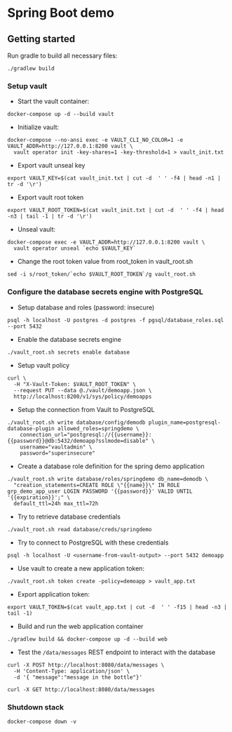 # Spring Boot demo

## Getting started

Run gradle to build all necessary files:

```shell
./gradlew build
```

### Setup vault

* Start the vault container:

```shell
docker-compose up -d --build vault
```

* Initialize vault:

```shell
docker-compose --no-ansi exec -e VAULT_CLI_NO_COLOR=1 -e VAULT_ADDR=http://127.0.0.1:8200 vault \
  vault operator init -key-shares=1 -key-threshold=1 > vault_init.txt
```

* Export vault unseal key

```shell
export VAULT_KEY=$(cat vault_init.txt | cut -d  ' ' -f4 | head -n1 | tr -d '\r')
```

* Export vault root token

```shell
export VAULT_ROOT_TOKEN=$(cat vault_init.txt | cut -d  ' ' -f4 | head -n3 | tail -1 | tr -d '\r')
```

* Unseal vault:

```shell
docker-compose exec -e VAULT_ADDR=http://127.0.0.1:8200 vault \
  vault operator unseal `echo $VAULT_KEY`
```

* Change the root token value from root_token in vault_root.sh

```shell
sed -i s/root_token/`echo $VAULT_ROOT_TOKEN`/g vault_root.sh
```

### Configure the database secrets engine with PostgreSQL

* Setup database and roles (password: insecure)

```shell
psql -h localhost -U postgres -d postgres -f pgsql/database_roles.sql --port 5432
```

* Enable the database secrets engine

```shell
./vault_root.sh secrets enable database
```

* Setup vault policy

```shell
curl \
  -H "X-Vault-Token: $VAULT_ROOT_TOKEN" \
  --request PUT --data @./vault/demoapp.json \
  http://localhost:8200/v1/sys/policy/demoapps
```

* Setup the connection from Vault to PostgreSQL

```shell
./vault_root.sh write database/config/demodb plugin_name=postgresql-database-plugin allowed_roles=springdemo \
    connection_url="postgresql://{{username}}:{{password}}@db:5432/demoapp?sslmode=disable" \
    username="vaultadmin" \
    password="superinsecure"
```

* Create a database role definition for the spring demo application

```shell
./vault_root.sh write database/roles/springdemo db_name=demodb \
  "creation_statements=CREATE ROLE \"{{name}}\" IN ROLE grp_demo_app_user LOGIN PASSWORD '{{password}}' VALID UNTIL '{{expiration}}';" \
  default_ttl=24h max_ttl=72h
```

* Try to retrieve database credentials

```shell
./vault_root.sh read database/creds/springdemo
```

* Try to connect to PostgreSQL with these credentials

```shell
psql -h localhost -U <username-from-vault-output> --port 5432 demoapp
```

* Use vault to create a new application token:

```shell
./vault_root.sh token create -policy=demoapp > vault_app.txt
```

* Export application token:

```shell
export VAULT_TOKEN=$(cat vault_app.txt | cut -d  ' ' -f15 | head -n3 | tail -1)
```

* Build and run the web application container

```shell
./gradlew build && docker-compose up -d --build web
```

* Test the `/data/messages` REST endpoint to interact with the database

```shell
curl -X POST http://localhost:8080/data/messages \
  -H 'Content-Type: application/json' \
  -d '{ "message":"message in the bottle"}'

curl -X GET http://localhost:8080/data/messages
```
### Shutdown stack

```shell
docker-compose down -v
```